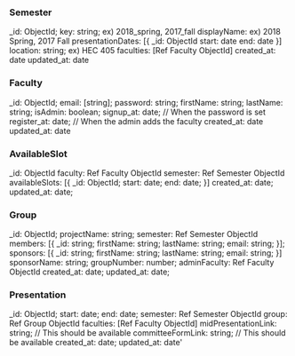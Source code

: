 ### Semester

_id: ObjectId;
key: string; ex) 2018_spring, 2017_fall
displayName: ex) 2018 Spring, 2017 Fall
presentationDates: [{
  _id: ObjectId
  start: date
  end: date
}]
location: string; ex) HEC 405
faculties: [Ref Faculty ObjectId]
created_at: date
updated_at: date

### Faculty

_id: ObjectId;
email: [string];
password: string;
firstName: string;
lastName: string;
isAdmin: boolean;
signup_at: date; // When the password is set
register_at: date; // When the admin adds the faculty
created_at: date
updated_at: date

### AvailableSlot

_id: ObjectId
faculty: Ref Faculty ObjectId
semester: Ref Semester ObjectId
availableSlots: [{
  _id: ObjectId;
  start: date;
  end: date;
}]
created_at: date;
updated_at: date;

### Group

_id: ObjectId;
projectName: string;
semester: Ref Semester ObjectId
members: [{
  _id: string;
  firstName: string;
  lastName: string;
  email: string;
}];
sponsors: [{
  _id: string;
  firstName: string;
  lastName: string;
  email: string;
}]
sponsorName: string;
groupNumber: number;
adminFaculty: Ref Faculty ObjectId
created_at: date;
updated_at: date;

### Presentation

_id: ObjectId;
start: date;
end: date;
semester: Ref Semester ObjectId
group: Ref Group ObjectId
faculties: [Ref Faculty ObjectId]
midPresentationLink: string; // This should be available
committeeFormLink: string;   // This should be available
created_at: date;
updated_at: date'